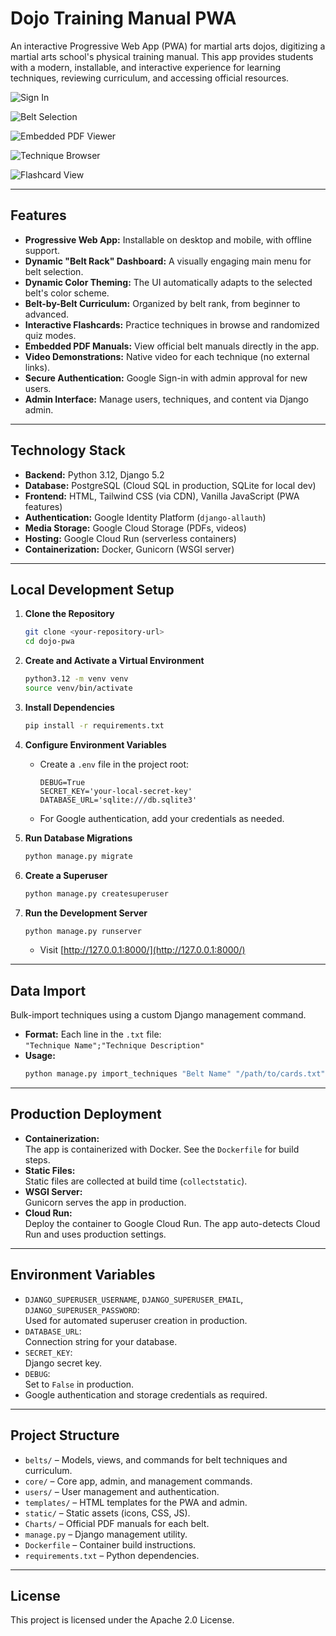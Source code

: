# Dojo Training Manual PWA

An interactive Progressive Web App (PWA) for martial arts dojos, digitizing a martial arts school's physical training manual. This app provides students with a modern, installable, and interactive experience for learning techniques, reviewing curriculum, and accessing official resources.

![Sign In](https://media.licdn.com/dms/image/v2/D562DAQG3YbCTcWs0sQ/profile-treasury-image-shrink_800_800/B56ZfHF9YCGQAY-/0/1751391937854?e=1758034800&v=beta&t=mAaUyaWaYHtsk_76U1m3rMqBFUU0q1HAznmDxm9xGNw)

![Belt Selection](https://media.licdn.com/dms/image/v2/D562DAQFxh6r1g9GA-w/profile-treasury-image-shrink_800_800/B56ZfHGHHdH8Ac-/0/1751391982382?e=1758034800&v=beta&t=Syal2lV7cCwvPeloJDLI9W-m0i2ao7xVoSqvuWVnkr0)

![Embedded PDF Viewer](https://media.licdn.com/dms/image/v2/D562DAQEUk6B4hARxPA/profile-treasury-image-shrink_800_800/B56ZfHGPTpGoAc-/0/1751392034079?e=1758034800&v=beta&t=r2Oe_45QKy9-ETMrloW5brD_N8zruoqScQQ-oIWgdHg)

![Technique Browser](https://media.licdn.com/dms/image/v2/D562DAQE8QnOp6_MLcg/profile-treasury-image-shrink_800_800/B56ZfHGdCKGQAc-/0/1751392080342?e=1758034800&v=beta&t=sWRObJrhgTFlTkhiJ_SL08mRKtD5ELijDTuACYR45hI)

![Flashcard View](https://media.licdn.com/dms/image/v2/D562DAQGZ1eZT85OoaA/profile-treasury-image-shrink_800_800/B56ZfHGw8LGoBo-/0/1751392140743?e=1758034800&v=beta&t=rhweLLrXCTxGGJhsnP83TUB_8y2X92w-rjHVvYEHpj0)


---

## Features

- **Progressive Web App:** Installable on desktop and mobile, with offline support.
- **Dynamic "Belt Rack" Dashboard:** A visually engaging main menu for belt selection.
- **Dynamic Color Theming:** The UI automatically adapts to the selected belt's color scheme.
- **Belt-by-Belt Curriculum:** Organized by belt rank, from beginner to advanced.
- **Interactive Flashcards:** Practice techniques in browse and randomized quiz modes.
- **Embedded PDF Manuals:** View official belt manuals directly in the app.
- **Video Demonstrations:** Native video for each technique (no external links).
- **Secure Authentication:** Google Sign-in with admin approval for new users.
- **Admin Interface:** Manage users, techniques, and content via Django admin.

---

## Technology Stack

- **Backend:** Python 3.12, Django 5.2
- **Database:** PostgreSQL (Cloud SQL in production, SQLite for local dev)
- **Frontend:** HTML, Tailwind CSS (via CDN), Vanilla JavaScript (PWA features)
- **Authentication:** Google Identity Platform (`django-allauth`)
- **Media Storage:** Google Cloud Storage (PDFs, videos)
- **Hosting:** Google Cloud Run (serverless containers)
- **Containerization:** Docker, Gunicorn (WSGI server)

---

## Local Development Setup

1. **Clone the Repository**
    ```bash
    git clone <your-repository-url>
    cd dojo-pwa
    ```

2. **Create and Activate a Virtual Environment**
    ```bash
    python3.12 -m venv venv
    source venv/bin/activate
    ```

3. **Install Dependencies**
    ```bash
    pip install -r requirements.txt
    ```

4. **Configure Environment Variables**
    - Create a `.env` file in the project root:
      ```
      DEBUG=True
      SECRET_KEY='your-local-secret-key'
      DATABASE_URL='sqlite:///db.sqlite3'
      ```
    - For Google authentication, add your credentials as needed.

5. **Run Database Migrations**
    ```bash
    python manage.py migrate
    ```

6. **Create a Superuser**
    ```bash
    python manage.py createsuperuser
    ```

7. **Run the Development Server**
    ```bash
    python manage.py runserver
    ```
    - Visit [http://127.0.0.1:8000/](http://127.0.0.1:8000/)

---

## Data Import

Bulk-import techniques using a custom Django management command.

- **Format:** Each line in the `.txt` file:  
  `"Technique Name";"Technique Description"`
- **Usage:**
    ```bash
    python manage.py import_techniques "Belt Name" "/path/to/cards.txt"
    ```

---

## Production Deployment

- **Containerization:**  
  The app is containerized with Docker. See the `Dockerfile` for build steps.
- **Static Files:**  
  Static files are collected at build time (`collectstatic`).
- **WSGI Server:**  
  Gunicorn serves the app in production.
- **Cloud Run:**  
  Deploy the container to Google Cloud Run. The app auto-detects Cloud Run and uses production settings.

---

## Environment Variables

- `DJANGO_SUPERUSER_USERNAME`, `DJANGO_SUPERUSER_EMAIL`, `DJANGO_SUPERUSER_PASSWORD`:  
  Used for automated superuser creation in production.
- `DATABASE_URL`:  
  Connection string for your database.
- `SECRET_KEY`:  
  Django secret key.
- `DEBUG`:  
  Set to `False` in production.
- Google authentication and storage credentials as required.

---

## Project Structure

- `belts/` – Models, views, and commands for belt techniques and curriculum.
- `core/` – Core app, admin, and management commands.
- `users/` – User management and authentication.
- `templates/` – HTML templates for the PWA and admin.
- `static/` – Static assets (icons, CSS, JS).
- `Charts/` – Official PDF manuals for each belt.
- `manage.py` – Django management utility.
- `Dockerfile` – Container build instructions.
- `requirements.txt` – Python dependencies.

---

## License

This project is licensed under the Apache 2.0 License.


